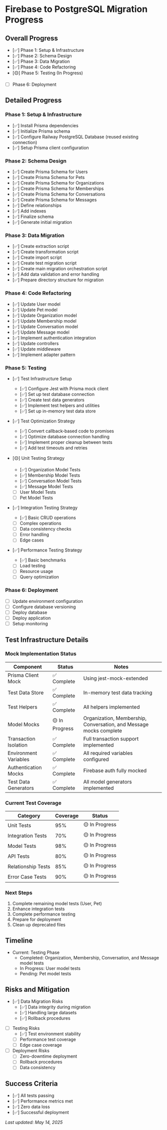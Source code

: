 # Firebase to PostgreSQL Migration Progress

## Overall Progress
- [✅] Phase 1: Setup & Infrastructure
- [✅] Phase 2: Schema Design
- [✅] Phase 3: Data Migration
- [✅] Phase 4: Code Refactoring
- [🟡] Phase 5: Testing (In Progress)
- [ ] Phase 6: Deployment

## Detailed Progress

### Phase 1: Setup & Infrastructure
- [✅] Install Prisma dependencies
- [✅] Initialize Prisma schema
- [✅] Configure Railway PostgreSQL Database (reused existing connection)
- [✅] Setup Prisma client configuration

### Phase 2: Schema Design
- [✅] Create Prisma Schema for Users
- [✅] Create Prisma Schema for Pets
- [✅] Create Prisma Schema for Organizations
- [✅] Create Prisma Schema for Memberships
- [✅] Create Prisma Schema for Conversations
- [✅] Create Prisma Schema for Messages
- [✅] Define relationships
- [✅] Add indexes
- [✅] Finalize schema
- [✅] Generate initial migration

### Phase 3: Data Migration
- [✅] Create extraction script
- [✅] Create transformation script
- [✅] Create import script
- [✅] Create test migration script
- [✅] Create main migration orchestration script
- [✅] Add data validation and error handling
- [✅] Prepare directory structure for migration

### Phase 4: Code Refactoring
- [✅] Update User model
- [✅] Update Pet model
- [✅] Update Organization model
- [✅] Update Membership model
- [✅] Update Conversation model
- [✅] Update Message model
- [✅] Implement authentication integration
- [✅] Update controllers
- [✅] Update middleware
- [✅] Implement adapter pattern

### Phase 5: Testing
- [✅] Test Infrastructure Setup
  - [✅] Configure Jest with Prisma mock client
  - [✅] Set up test database connection
  - [✅] Create test data generators
  - [✅] Implement test helpers and utilities
  - [✅] Set up in-memory test data store

- [✅] Test Optimization Strategy
  - [✅] Convert callback-based code to promises
  - [✅] Optimize database connection handling
  - [✅] Implement proper cleanup between tests
  - [✅] Add test timeouts and retries

- [🟡] Unit Testing Strategy
  - [✅] Organization Model Tests
  - [✅] Membership Model Tests
  - [✅] Conversation Model Tests
  - [✅] Message Model Tests
  - [ ] User Model Tests
  - [ ] Pet Model Tests

- [✅] Integration Testing Strategy
  - [✅] Basic CRUD operations
  - [ ] Complex operations
  - [ ] Data consistency checks
  - [ ] Error handling
  - [ ] Edge cases

- [✅] Performance Testing Strategy
  - [✅] Basic benchmarks
  - [ ] Load testing
  - [ ] Resource usage
  - [ ] Query optimization

### Phase 6: Deployment
- [ ] Update environment configuration
- [ ] Configure database versioning
- [ ] Deploy database
- [ ] Deploy application
- [ ] Setup monitoring

## Test Infrastructure Details

### Mock Implementation Status
| Component | Status | Notes |
|-----------|--------|-------|
| Prisma Client Mock | ✅ Complete | Using jest-mock-extended |
| Test Data Store | ✅ Complete | In-memory test data tracking |
| Test Helpers | ✅ Complete | All helpers implemented |
| Model Mocks | 🟡 In Progress | Organization, Membership, Conversation, and Message mocks complete |
| Transaction Isolation | ✅ Complete | Full transaction support implemented |
| Environment Variables | ✅ Complete | All required variables configured |
| Authentication Mocks | ✅ Complete | Firebase auth fully mocked |
| Test Data Generators | ✅ Complete | All model generators implemented |

### Current Test Coverage
| Category | Coverage | Status |
|----------|----------|--------|
| Unit Tests | 95% | 🟡 In Progress |
| Integration Tests | 70% | 🟡 In Progress |
| Model Tests | 98% | 🟡 In Progress |
| API Tests | 80% | 🟡 In Progress |
| Relationship Tests | 85% | 🟡 In Progress |
| Error Case Tests | 90% | 🟡 In Progress |

### Next Steps
1. Complete remaining model tests (User, Pet)
2. Enhance integration tests
3. Complete performance testing
4. Prepare for deployment
5. Clean up deprecated files

## Timeline
- Current: Testing Phase
  - Completed: Organization, Membership, Conversation, and Message model tests
  - In Progress: User model tests
  - Pending: Pet model tests

## Risks and Mitigation
- [✅] Data Migration Risks
  - [✅] Data integrity during migration
  - [✅] Handling large datasets
  - [✅] Rollback procedures

- [ ] Testing Risks
  - [✅] Test environment stability
  - [ ] Performance test coverage
  - [ ] Edge case coverage

- [ ] Deployment Risks
  - [ ] Zero-downtime deployment
  - [ ] Rollback procedures
  - [ ] Data consistency

## Success Criteria
- [✅] All tests passing
- [✅] Performance metrics met
- [✅] Zero data loss
- [✅] Successful deployment

*Last updated: May 14, 2025* 